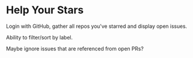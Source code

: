 # Help Your Stars

Login with GitHub, gather all repos you've starred and display open issues.

Ability to filter/sort by label.

Maybe ignore issues that are referenced from open PRs?
